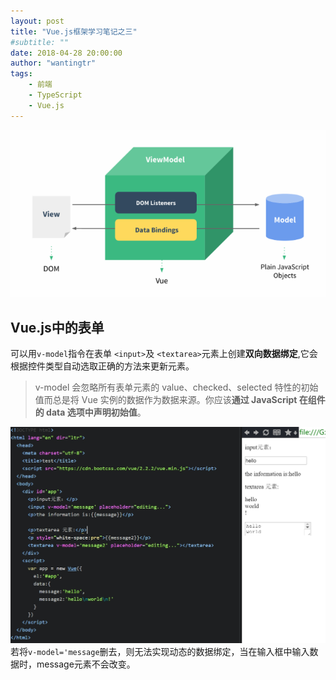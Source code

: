 ```yaml
---
layout: post
title: "Vue.js框架学习笔记之三"
#subtitle: ""
date: 2018-04-28 20:00:00
author: "wantingtr"
tags:
    - 前端
    - TypeScript
    - Vue.js
---
```

![ViewModel](/img/post/04-vue/ViewModel.png)

## Vue.js中的表单
可以用`v-model`指令在表单 `<input>`及 `<textarea>`元素上创建**双向数据绑定**,它会根据控件类型自动选取正确的方法来更新元素。

> v-model 会忽略所有表单元素的 value、checked、selected 特性的初始值而总是将 Vue 实例的数据作为数据来源。你应该**通过 JavaScript 在组件的 data 选项中声明初始值**。

![model](/img/post/04-vue/model.jpg)
若将`v-model='message`删去，则无法实现动态的数据绑定，当在输入框中输入数据时，message元素不会改变。
